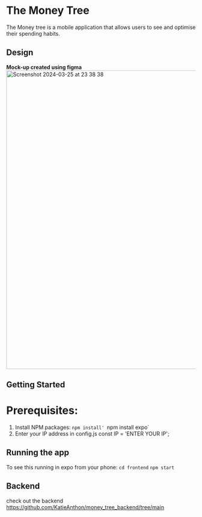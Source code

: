 # The Money Tree
The Money tree is a mobile application that allows users to see  and optimise their spending habits.

## Design 
__Mock-up created using figma__
<img width="792" alt="Screenshot 2024-03-25 at 23 38 38" src="https://github.com/KatieAnthon/The_Money_Tree/assets/94082001/c95374e2-7077-45aa-9b00-6b358eeee52c">

## Getting Started

# Prerequisites:
1. Install NPM packages:
   `npm install'
   `npm install expo`
2. Enter your IP address in config.js
  const IP = 'ENTER YOUR IP';

## Running the app
To see this running in expo from your phone:
`cd frontend`
`npm start`

## Backend
check out the backend https://github.com/KatieAnthon/money_tree_backend/tree/main

